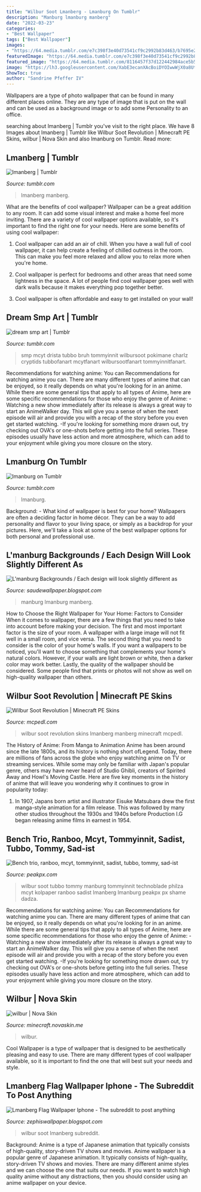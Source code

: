 ```yaml
---
title: "Wilbur Soot Lmanberg - Lmanburg On Tumblr"
description: "Manburg lmanburg manberg"
date: "2022-03-23"
categories:
- "Best Wallpaper"
tags: ["Best Wallpaper"]
images:
- "https://64.media.tumblr.com/e7c398f3e40d73541cf9c2992b83d463/b7695e29e1900667-e5/s640x960/166489b4ae809e1f790143b7b5edc2e641231840.png"
featuredImage: "https://64.media.tumblr.com/e7c398f3e40d73541cf9c2992b83d463/b7695e29e1900667-e5/s640x960/166489b4ae809e1f790143b7b5edc2e641231840.png"
featured_image: "https://64.media.tumblr.com/8116457f37d122442984ace5b541dcbc/d325dffab441c562-7b/s640x960/8223a41bee6170200241a516d53a859cd20867b5.jpg"
image: "https://lh3.googleusercontent.com/XabE3ecanXAcBoiDYOIwwWjX0a8UtShwn71Z0lsQMYIwOv19KrH-ky_4jsPDm_cIrCW2ZmNempQJn9gIH1FvA7F12N-yoGR5n-U=s400"
ShowToc: true
author: "Sandrine Pfeffer IV"
---
```





Wallpapers are a type of photo wallpaper that can be found in many different places online. They are any type of image that is put on the wall and can be used as a background image or to add some Personality to an office.

	

		
searching about lmanberg | Tumblr you've visit to the right place. We have 8 Images about lmanberg | Tumblr like Wilbur Soot Revolution | Minecraft PE Skins, wilbur | Nova Skin and also lmanburg on Tumblr. Read more:
		
    
## Lmanberg | Tumblr

<img loading=lazy src="https://64.media.tumblr.com/a9c59c22389d8a594628ac0fc7e19496/d08b9ec1ec16d052-2f/s640x960/6f35a2bffb700e77ba6c1bbd0bdb2f098690ce22.jpg" onerror="this.onerror=null;this.src='https://tse1.mm.bing.net/th?id=OIP.-fZPxufwwCjs2psasJrnqwHaKG&amp;pid=15.1';" alt="lmanberg | Tumblr">

_Source: tumblr.com_

>lmanberg manberg. 

	

What are the benefits of cool wallpaper?
Wallpaper can be a great addition to any room. It can add some visual interest and make a home feel more inviting. There are a variety of cool wallpaper options available, so it's important to find the right one for your needs. Here are some benefits of using cool wallpaper: 
1. Cool wallpaper can add an air of chill. When you have a wall full of cool wallpaper, it can help create a feeling of chilled outness in the room. This can make you feel more relaxed and allow you to relax more when you're home. 

2. Cool wallpaper is perfect for bedrooms and other areas that need some lightness in the space. A lot of people find cool wallpaper goes well with dark walls because it makes everything pop together better. 

3. Cool wallpaper is often affordable and easy to get installed on your wall!

    
## Dream Smp Art | Tumblr

<img loading=lazy src="https://64.media.tumblr.com/8116457f37d122442984ace5b541dcbc/d325dffab441c562-7b/s640x960/8223a41bee6170200241a516d53a859cd20867b5.jpg" onerror="this.onerror=null;this.src='https://tse3.mm.bing.net/th?id=OIP.WOs3ah7N5d8RAGGkzzxCKwHaGt&amp;pid=15.1';" alt="dream smp art | Tumblr">

_Source: tumblr.com_

>smp mcyt drista tubbo bruh tommyinnit wilbursoot pokimane charlz cryptids tubbofanart mcytfanart wilbursootfanart tommyinnitfanart. 

	

Recommendations for watching anime: You can
Recommendations for watching anime you can. There are many different types of anime that can be enjoyed, so it really depends on what you're looking for in an anime. While there are some general tips that apply to all types of Anime, here are some specific recommendations for those who enjoy the genre of Anime: 
-Watching a new show immediately after its release is always a great way to start an AnimeWalker day. This will give you a sense of when the next episode will air and provide you with a recap of the story before you even get started watching. 
-If you're looking for something more drawn out, try checking out OVA's or one-shots before getting into the full series. These episodes usually have less action and more atmosphere, which can add to your enjoyment while giving you more closure on the story.

    
## Lmanburg On Tumblr

<img loading=lazy src="https://64.media.tumblr.com/e7c398f3e40d73541cf9c2992b83d463/b7695e29e1900667-e5/s640x960/166489b4ae809e1f790143b7b5edc2e641231840.png" onerror="this.onerror=null;this.src='https://tse2.mm.bing.net/th?id=OIP.O3QTsmi6LiTiIRlwVTr7-QHaJq&amp;pid=15.1';" alt="lmanburg on Tumblr">

_Source: tumblr.com_

>lmanburg. 

	

Background: - What kind of wallpaper is best for your home?
Wallpapers are often a deciding factor in home décor. They can be a way to add personality and flavor to your living space, or simply as a backdrop for your pictures. Here, we'll take a look at some of the best wallpaper options for both personal and professional use.

    
## L&#039;manburg Backgrounds / Each Design Will Look Slightly Different As

<img loading=lazy src="https://cdn141.picsart.com/343278460019201.jpg" onerror="this.onerror=null;this.src='https://tse3.mm.bing.net/th?id=OIP.dc91jratO8kED5aYARCw6QHaNK&amp;pid=15.1';" alt="L&#039;manburg Backgrounds / Each design will look slightly different as">

_Source: saudewallpaper.blogspot.com_

>manburg lmanburg manberg. 

	

How to Choose the Right Wallpaper for Your Home: Factors to Consider
When it comes to wallpaper, there are a few things that you need to take into account before making your decision. The first and most important factor is the size of your room. A wallpaper with a large image will not fit well in a small room, and vice versa. 
The second thing that you need to consider is the color of your home's walls. If you want a wallpapers to be noticed, you'll want to choose something that complements your home's natural colors. However, if your walls are light brown or white, then a darker color may work better. 
Lastly, the quality of the wallpaper should be considered. Some people find that prints or photos will not show as well on high-quality wallpaper than others.

    
## Wilbur Soot Revolution | Minecraft PE Skins

<img loading=lazy src="https://mcpedl.com/wp-content/uploads/2020/10/wilbur-soot-revolution_thumb.png" onerror="this.onerror=null;this.src='https://tse3.mm.bing.net/th?id=OIP.D5oEtVM_IVM-QIkT5kkavwHaGB&amp;pid=15.1';" alt="Wilbur Soot Revolution | Minecraft PE Skins">

_Source: mcpedl.com_

>wilbur soot revolution skins lmanberg manberg minecraft mcpedl. 

	

The History of Anime: From Manga to Animation
Anime has been around since the late 1800s, and its history is nothing short ofLegend. Today, there are millions of fans across the globe who enjoy watching anime on TV or streaming services. While some may only be familiar with Japan's popular genre, others may have never heard of Studio Ghibli, creators of Spirited Away and Howl's Moving Castle. Here are five key moments in the history of anime that will leave you wondering why it continues to grow in popularity today:
1) In 1907, Japans born artist and illustrator Eisuke Matsubara drew the first manga-style animation for a film release. This was followed by many other studios throughout the 1930s and 1940s before Production I.G began releasing anime films in earnest in 1954.

    
## Bench Trio, Ranboo, Mcyt, Tommyinnit, Sadist, Tubbo, Tommy, Sad-ist

<img loading=lazy src="https://w0.peakpx.com/wallpaper/536/981/HD-wallpaper-wilbur-soot-dadza-dream-dream-smp-philza-tommy-tommyinnit-tubbo-wilbur-soot-thumbnail.jpg" onerror="this.onerror=null;this.src='https://tse3.mm.bing.net/th?id=OIP.RLO9rMUq_FGHatsvAZJGDgAAAA&amp;pid=15.1';" alt="Bench trio, ranboo, mcyt, tommyinnit, sadist, tubbo, tommy, sad-ist">

_Source: peakpx.com_

>wilbur soot tubbo tommy manburg tommyinnit technoblade philza mcyt kolpaper ranboo sadist lmanberg lmanburg peakpx px shame dadza. 

	

Recommendations for watching anime: You can
Recommendations for watching anime you can. There are many different types of anime that can be enjoyed, so it really depends on what you're looking for in an anime. While there are some general tips that apply to all types of Anime, here are some specific recommendations for those who enjoy the genre of Anime: 
-Watching a new show immediately after its release is always a great way to start an AnimeWalker day. This will give you a sense of when the next episode will air and provide you with a recap of the story before you even get started watching. 
-If you're looking for something more drawn out, try checking out OVA's or one-shots before getting into the full series. These episodes usually have less action and more atmosphere, which can add to your enjoyment while giving you more closure on the story.

    
## Wilbur | Nova Skin

<img loading=lazy src="https://lh3.googleusercontent.com/XabE3ecanXAcBoiDYOIwwWjX0a8UtShwn71Z0lsQMYIwOv19KrH-ky_4jsPDm_cIrCW2ZmNempQJn9gIH1FvA7F12N-yoGR5n-U=s400" onerror="this.onerror=null;this.src='https://tse1.mm.bing.net/th?id=OIP.wjzpMwK4e6wAsx_c-3ZzaQAAAA&amp;pid=15.1';" alt="wilbur | Nova Skin">

_Source: minecraft.novaskin.me_

>wilbur. 

	

Cool Wallpaper is a type of wallpaper that is designed to be aesthetically pleasing and easy to use. There are many different types of cool wallpaper available, so it is important to find the one that will best suit your needs and style.

    
## Lmanberg Flag Wallpaper Iphone - The Subreddit To Post Anything

<img loading=lazy src="https://i.pinimg.com/originals/85/39/3e/85393e3a2ea53f9e1cd0fc5a6a5b3757.jpg" onerror="this.onerror=null;this.src='https://tse3.mm.bing.net/th?id=OIP.gCtbX49JqfMuc_LAYXndDgHaHa&amp;pid=15.1';" alt="Lmanberg Flag Wallpaper Iphone - The subreddit to post anything">

_Source: zephiswallpaper.blogspot.com_

>wilbur soot lmanberg subreddit. 

	

Background: Anime is a type of Japanese animation that typically consists of high-quality, story-driven TV shows and movies.
Anime wallpaper is a popular genre of Japanese animation. It typically consists of high-quality, story-driven TV shows and movies. There are many different anime styles and we can choose the one that suits our needs. If you want to watch high quality anime without any distractions, then you should consider using an anime wallpaper on your device.

